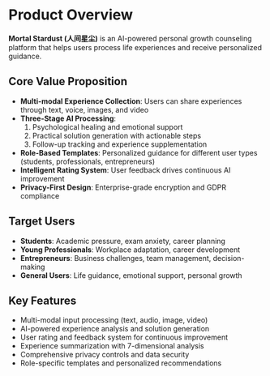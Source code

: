 # Product Overview

**Mortal Stardust (人间星尘)** is an AI-powered personal growth counseling platform that helps users process life experiences and receive personalized guidance.

## Core Value Proposition

- **Multi-modal Experience Collection**: Users can share experiences through text, voice, images, and video
- **Three-Stage AI Processing**:
  1. Psychological healing and emotional support
  2. Practical solution generation with actionable steps
  3. Follow-up tracking and experience supplementation
- **Role-Based Templates**: Personalized guidance for different user types (students, professionals, entrepreneurs)
- **Intelligent Rating System**: User feedback drives continuous AI improvement
- **Privacy-First Design**: Enterprise-grade encryption and GDPR compliance

## Target Users

- **Students**: Academic pressure, exam anxiety, career planning
- **Young Professionals**: Workplace adaptation, career development
- **Entrepreneurs**: Business challenges, team management, decision-making
- **General Users**: Life guidance, emotional support, personal growth

## Key Features

- Multi-modal input processing (text, audio, image, video)
- AI-powered experience analysis and solution generation
- User rating and feedback system for continuous improvement
- Experience summarization with 7-dimensional analysis
- Comprehensive privacy controls and data security
- Role-specific templates and personalized recommendations

